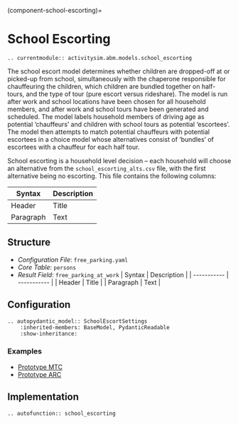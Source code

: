 (component-school-escorting)=
# School Escorting

```{eval-rst}
.. currentmodule:: activitysim.abm.models.school_escorting
```
The school escort model determines whether children are dropped-off at or picked-up from school,
simultaneously with the chaperone responsible for chauffeuring the children,
which children are bundled together on half-tours, and the type of tour (pure escort versus rideshare).
The model is run after work and school locations have been chosen for all household members,
and after work and school tours have been generated and scheduled.
The model labels household members of driving age as potential ‘chauffeurs’ and children with school tours as potential ‘escortees’.
The model then attempts to match potential chauffeurs with potential escortees in a choice model whose alternatives
consist of ‘bundles’ of escortees with a chauffeur for each half tour.

School escorting is a household level decision – each household will choose an alternative from the ``school_escorting_alts.csv`` file,
with the first alternative being no escorting. This file contains the following columns:


| Syntax      | Description |
| ----------- | ----------- |
| Header      | Title       |
| Paragraph   | Text        |


## Structure

- *Configuration File*: `free_parking.yaml`
- *Core Table*: `persons`
- *Result Field*: `free_parking_at_work`
| Syntax      | Description |
| ----------- | ----------- |
| Header      | Title       |
| Paragraph   | Text        |



## Configuration

```{eval-rst}
.. autopydantic_model:: SchoolEscortSettings
    :inherited-members: BaseModel, PydanticReadable
    :show-inheritance:
```

### Examples

- [Prototype MTC](https://github.com/ActivitySim/activitysim/blob/main/activitysim/examples/prototype_mtc/configs/free_parking.yaml)
- [Prototype ARC](https://github.com/ActivitySim/activitysim/blob/main/activitysim/examples/prototype_arc/configs/free_parking.yaml)

## Implementation

```{eval-rst}
.. autofunction:: school_escorting
```

